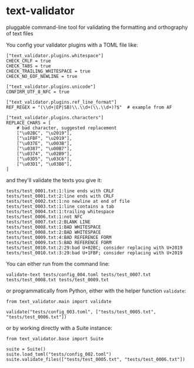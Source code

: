 # text-validator

pluggable command-line tool for validating the formatting and orthography of text files


You config your validator plugins with a TOML file like:

```
["text_validator.plugins.whitespace"]
CHECK_CRLF = true
CHECK_TABS = true
CHECK_TRAILING_WHITESPACE = true
CHECK_NO_EOF_NEWLINE = true

["text_validator.plugins.unicode"]
CONFIRM_UTF_8_NFC = true

["text_validator.plugins.ref_line_format"]
REF_REGEX = "(\\d+|EP|SB)\\.\\d+(\\.\\d+)?$"  # example from AF

["text_validator.plugins.characters"]
REPLACE_CHARS = [
    # bad character, suggested replacement
    ["\u02BC", "\u2019"],
    ["\u1FBF", "\u2019"],
    ["\u037E", "\u003B"],
    ["\u0387", "\u00B7"],
    ["\u0374", "\u02B9"],
    ["\u03D5", "\u03C6"],
    ["\u03D1", "\u03B8"],
]
```

and they'll validate the texts you give it:

```
tests/test_0001.txt:1:line ends with CRLF
tests/test_0001.txt:2:line ends with CRLF
tests/test_0002.txt:1:no newline at end of file
tests/test_0003.txt:1:line contains a tab
tests/test_0004.txt:1:trailing whitespace
tests/test_0006.txt:1:not NFC
tests/test_0007.txt:2:BLANK LINE
tests/test_0008.txt:1:BAD WHITESPACE
tests/test_0008.txt:2:BAD WHITESPACE
tests/test_0009.txt:4:BAD REFERENCE FORM
tests/test_0009.txt:5:BAD REFERENCE FORM
tests/test_0010.txt:2:29:bad U+02BC; consider replacing with U+2019
tests/test_0010.txt:3:29:bad U+1FBF; consider replacing with U+2019
```

You can either run from the command line:

```
validate-text tests/config_004.toml tests/test_0007.txt tests/test_0008.txt tests/test_0009.txt
```

or programmatically from Python, either with the helper function `validate`:

```
from text_validator.main import validate

validate("tests/config_003.toml", ["tests/test_0005.txt", "tests/test_0006.txt"])
```

or by working directly with a Suite instance:

```
from text_validator.base import Suite

suite = Suite()
suite.load_toml("tests/config_002.toml")
suite.validate_files(["tests/test_0005.txt", "tests/test_0006.txt"])
```
